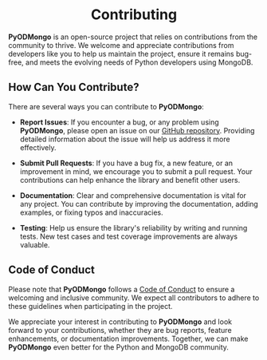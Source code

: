 # <center>Contributing</center>

**PyODMongo** is an open-source project that relies on contributions from the community to thrive. We welcome and appreciate contributions from developers like you to help us maintain the project, ensure it remains bug-free, and meets the evolving needs of Python developers using MongoDB.

## How Can You Contribute?
There are several ways you can contribute to **PyODMongo**:

- **Report Issues**: If you encounter a bug, or any problem using **PyODMongo**, please open an issue on our <a href="https://github.com/mauro-andre/pyodmongo" target="_blank">GitHub repository</a>. Providing detailed information about the issue will help us address it more effectively.

- **Submit Pull Requests**: If you have a bug fix, a new feature, or an improvement in mind, we encourage you to submit a pull request. Your contributions can help enhance the library and benefit other users.

- **Documentation**: Clear and comprehensive documentation is vital for any project. You can contribute by improving the documentation, adding examples, or fixing typos and inaccuracies.

- **Testing**: Help us ensure the library's reliability by writing and running tests. New test cases and test coverage improvements are always valuable.

## Code of Conduct

Please note that **PyODMongo** follows a <a href="https://github.com/mauro-andre/pyodmongo/blob/master/code_of_conduct.md" target="_blank">Code of Conduct</a> to ensure a welcoming and inclusive community. We expect all contributors to adhere to these guidelines when participating in the project.

We appreciate your interest in contributing to **PyODMongo** and look forward to your contributions, whether they are bug reports, feature enhancements, or documentation improvements. Together, we can make **PyODMongo** even better for the Python and MongoDB community.